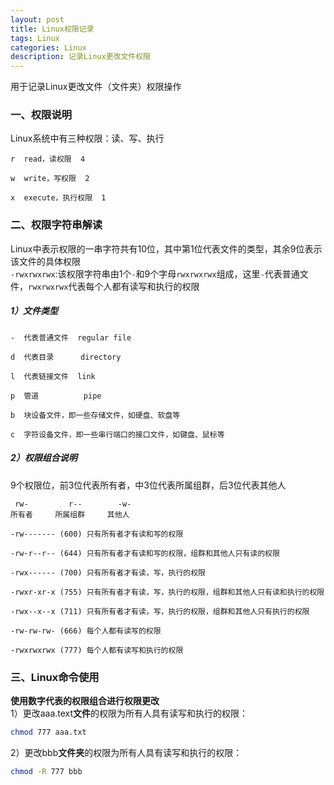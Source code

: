 ```yaml
---
layout: post
title: Linux权限记录
tags: Linux
categories: Linux
description: 记录Linux更改文件权限
---
```

用于记录Linux更改文件（文件夹）权限操作

<!-- more -->

### 一、权限说明
Linux系统中有三种权限：读、写、执行
```text
r  read，读权限  4

w  write，写权限  2

x  execute，执行权限  1
```

### 二、权限字符串解读
Linux中表示权限的一串字符共有10位，其中第1位代表文件的类型，其余9位表示该文件的具体权限  
```-rwxrwxrwx```:该权限字符串由1个```-```和9个字母```rwxrwxrwx```组成，这里```-```代表普通文件，```rwxrwxrwx```代表每个人都有读写和执行的权限  
##### 1）文件类型
```text
-  代表普通文件  regular file

d  代表目录      directory

l  代表链接文件  link

p  管道          pipe

b  块设备文件，即一些存储文件，如硬盘、软盘等

c  字符设备文件，即一些串行端口的接口文件，如键盘、鼠标等
```
##### 2）权限组合说明
9个权限位，前3位代表所有者，中3位代表所属组群，后3位代表其他人
```text
 rw-         r--        -w-
所有者     所属组群     其他人
```  
```text
-rw------- (600) 只有所有者才有读和写的权限

-rw-r--r-- (644) 只有所有者才有读和写的权限，组群和其他人只有读的权限

-rwx------ (700) 只有所有者才有读，写，执行的权限

-rwxr-xr-x (755) 只有所有者才有读，写，执行的权限，组群和其他人只有读和执行的权限

-rwx--x--x (711) 只有所有者才有读，写，执行的权限，组群和其他人只有执行的权限

-rw-rw-rw- (666) 每个人都有读写的权限

-rwxrwxrwx (777) 每个人都有读写和执行的权限
```

### 三、Linux命令使用
**使用数字代表的权限组合进行权限更改**  
1）更改aaa.text**文件**的权限为所有人具有读写和执行的权限：
```bash
chmod 777 aaa.txt
```
2）更改bbb**文件夹**的权限为所有人具有读写和执行的权限：
```bash
chmod -R 777 bbb
```
